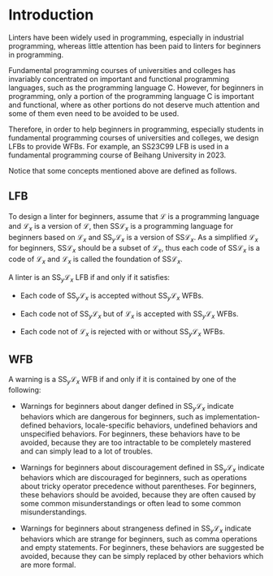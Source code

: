 # Introduction

Linters have been widely used in programming, especially in industrial programming, whereas little attention has been paid to linters for beginners in programming.

Fundamental programming courses of universities and colleges has invariably concentrated on important and functional programming languages, such as the programming language C. However, for beginners in programming, only a portion of the programming language C is important and functional, where as other portions do not deserve much attention and some of them even need to be avoided to be used.

Therefore, in order to help beginners in programming, especially students in fundamental programming courses of universities and colleges, we design LFBs to provide WFBs. For example, an SS23C99 LFB is used in a fundamental programming course of Beihang University in 2023.

Notice that some concepts mentioned above are defined as follows.

## LFB

To design a linter for beginners, assume that $\mathcal{L}$ is a programming language and $\mathcal{L}_ {x}$ is a version of $\mathcal{L}$, then $\mathrm{SS} \mathcal{L}_ {x}$ is a programming language for beginners based on $\mathcal{L}_ {x}$ and $\mathrm{SS}_ {y} \mathcal{L}_ {x}$ is a version of $\mathrm{SS} \mathcal{L}_ {x}$. As a simplified $\mathcal{L}_ {x}$ for beginners, $\mathrm{SS} \mathcal{L}_ {x}$ should be a subset of $\mathcal{L}_ {x}$, thus each code of $\mathrm{SS} \mathcal{L}_ {x}$ is a code of $\mathcal{L}_ {x}$ and $\mathcal{L}_ {x}$ is called the foundation of $\mathrm{SS} \mathcal{L}_ {x}$.

A linter is an $\mathrm{SS}_ {y} \mathcal{L}_ {x}$ LFB if and only if it satisfies:

- Each code of $\mathrm{SS}_ {y} \mathcal{L}_ {x}$ is accepted without $\mathrm{SS}_ {y} \mathcal{L}_ {x}$ WFBs.

- Each code not of $\mathrm{SS}_ {y} \mathcal{L}_ {x}$ but of $\mathcal{L}_ {x}$ is accepted with $\mathrm{SS}_ {y} \mathcal{L}_ {x}$ WFBs.

- Each code not of $\mathcal{L}_ {x}$ is rejected with or without $\mathrm{SS}_ {y} \mathcal{L}_ {x}$ WFBs.

## WFB

A warning is a $\mathrm{SS}_ {y} \mathcal{L}_ {x}$ WFB if and only if it is contained by one of the following:

- Warnings for beginners about danger defined in $\mathrm{SS}_ {y} \mathcal{L}_ {x}$ indicate behaviors which are dangerous for beginners, such as implementation-defined behaviors, locale-specific behaviors, undefined behaviors and unspecified behaviors. For beginners, these behaviors have to be avoided, because they are too intractable to be completely mastered and can simply lead to a lot of troubles.

- Warnings for beginners about discouragement defined in $\mathrm{SS}_ {y} \mathcal{L}_ {x}$ indicate behaviors which are discouraged for beginners, such as operations about tricky operator precedence without parentheses. For beginners, these behaviors should be avoided, because they are often caused by some common misunderstandings or often lead to some common misunderstandings.

- Warnings for beginners about strangeness defined in $\mathrm{SS}_ {y} \mathcal{L}_ {x}$ indicate behaviors which are strange for beginners, such as comma operations and empty statements. For beginners, these behaviors are suggested be avoided, because they can be simply replaced by other behaviors which are more formal.
